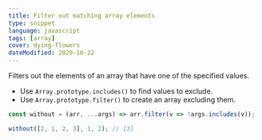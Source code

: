```yaml
---
title: Filter out matching array elements
type: snippet
language: javascript
tags: [array]
cover: dying-flowers
dateModified: 2020-10-22
---
```


Filters out the elements of an array that have one of the specified values.

- Use `Array.prototype.includes()` to find values to exclude.
- Use `Array.prototype.filter()` to create an array excluding them.

```js
const without = (arr, ...args) => arr.filter(v => !args.includes(v));
```

```js
without([2, 1, 2, 3], 1, 2); // [3]
```
